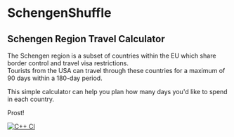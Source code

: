 # SchengenShuffle
## Schengen Region Travel Calculator

The Schengen region is a subset of countries within the EU which share border control and travel visa restrictions.\
Tourists from the USA can travel through these countries for a maximum of 90 days within a 180-day period.

This simple calculator can help you plan how many days you'd like to spend in each country.

Prost!

[![C++ CI](https://github.com/reembot/SchengenShuffle/actions/workflows/actions.yml/badge.svg?branch=main)](https://github.com/reembot/SchengenShuffle/actions/workflows/actions.yml)

